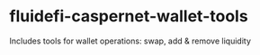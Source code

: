 # fluidefi-caspernet-wallet-tools
Includes tools for wallet operations: swap, add &amp; remove liquidity
